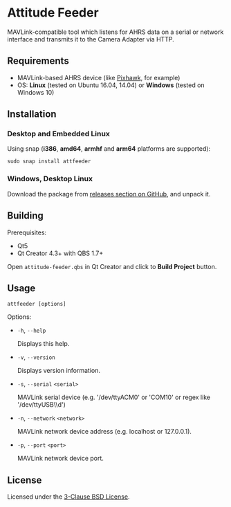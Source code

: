 Attitude Feeder
===============

MAVLink-compatible tool which listens for AHRS data on a serial or network interface and transmits it to the Camera Adapter via HTTP.

Requirements
------------

* MAVLink-based AHRS device (like [Pixhawk](https://pixhawk.org/modules/pixhawk), for example)
* OS: **Linux** (tested on Ubuntu 16.04, 14.04) or **Windows** (tested on Windows 10)

Installation
------------

### Desktop and Embedded Linux ###

Using snap (**i386**, **amd64**, **armhf** and **arm64** platforms are supported):

    sudo snap install attfeeder

### Windows, Desktop Linux ###

Download the package from [releases section on GitHub](https://github.com/airmast/attitude-feeder/releases), and unpack it.

Building
--------

Prerequisites:
* Qt5
* Qt Creator 4.3+ with QBS 1.7+

Open `attitude-feeder.qbs` in Qt Creator and click to **Build Project** button.

Usage
-----

```shell
attfeeder [options]
```

Options:

* `-h`, `--help`

    Displays this help.

* `-v`, `--version`

    Displays version information.

* `-s`, `--serial` `<serial>`

    MAVLink serial device (e.g. '/dev/ttyACM0' or 'COM10' or regex like '/dev/ttyUSB\\\\d')

* `-n`, `--network` `<network>`

    MAVLink network device address (e.g. localhost or 127.0.0.1).

* `-p`, `--port` `<port>`

    MAVLink network device port.

License
-------

Licensed under the [3-Clause BSD License](./LICENSE).
